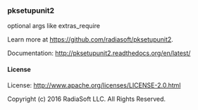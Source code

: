 ### pksetupunit2

optional args like extras_require

Learn more at https://github.com/radiasoft/pksetupunit2.

Documentation: http://pksetupunit2.readthedocs.org/en/latest/

#### License

License: http://www.apache.org/licenses/LICENSE-2.0.html

Copyright (c) 2016 RadiaSoft LLC.  All Rights Reserved.
